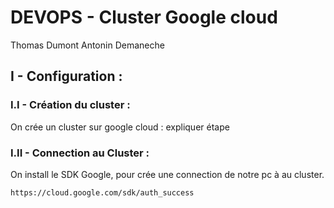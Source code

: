 # DEVOPS - Cluster Google cloud
Thomas Dumont
Antonin Demaneche

## I - Configuration : 

### I.I - Création du cluster : 
On crée un cluster sur google cloud : expliquer étape
### I.II - Connection au Cluster : 

On install le SDK Google, pour crée une connection de notre pc à au cluster.
```
https://cloud.google.com/sdk/auth_success
```
